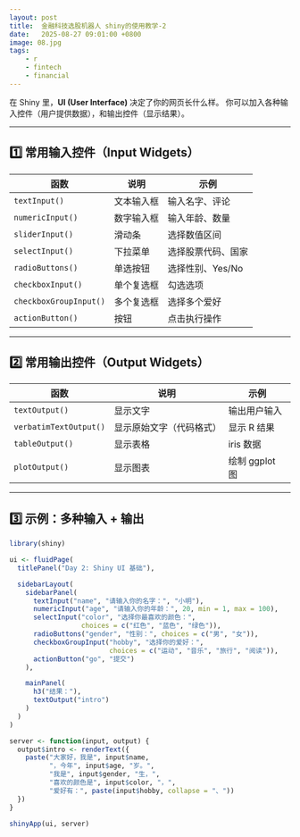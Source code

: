 ```yaml
---
layout: post
title:  金融科技选股机器人 shiny的使用教学-2
date:   2025-08-27 09:01:00 +0800
image: 08.jpg
tags: 
    - r
    - fintech
    - financial
---
```


在 Shiny 里，**UI (User Interface)** 决定了你的网页长什么样。
你可以加入各种输入控件（用户提供数据），和输出控件（显示结果）。

---

## 1️⃣ 常用输入控件（Input Widgets）

| 函数                     | 说明    | 示例          |
| ---------------------- | ----- | ----------- |
| `textInput()`          | 文本输入框 | 输入名字、评论     |
| `numericInput()`       | 数字输入框 | 输入年龄、数量     |
| `sliderInput()`        | 滑动条   | 选择数值区间      |
| `selectInput()`        | 下拉菜单  | 选择股票代码、国家   |
| `radioButtons()`       | 单选按钮  | 选择性别、Yes/No |
| `checkboxInput()`      | 单个复选框 | 勾选选项        |
| `checkboxGroupInput()` | 多个复选框 | 选择多个爱好      |
| `actionButton()`       | 按钮    | 点击执行操作      |

---

## 2️⃣ 常用输出控件（Output Widgets）

| 函数                     | 说明           | 示例          |
| ---------------------- | ------------ | ----------- |
| `textOutput()`         | 显示文字         | 输出用户输入      |
| `verbatimTextOutput()` | 显示原始文字（代码格式） | 显示 R 结果     |
| `tableOutput()`        | 显示表格         | iris 数据     |
| `plotOutput()`         | 显示图表         | 绘制 ggplot 图 |

---

## 3️⃣ 示例：多种输入 + 输出

```r
library(shiny)

ui <- fluidPage(
  titlePanel("Day 2: Shiny UI 基础"),

  sidebarLayout(
    sidebarPanel(
      textInput("name", "请输入你的名字：", "小明"),
      numericInput("age", "请输入你的年龄：", 20, min = 1, max = 100),
      selectInput("color", "选择你最喜欢的颜色：",
                  choices = c("红色", "蓝色", "绿色")),
      radioButtons("gender", "性别：", choices = c("男", "女")),
      checkboxGroupInput("hobby", "选择你的爱好：",
                         choices = c("运动", "音乐", "旅行", "阅读")),
      actionButton("go", "提交")
    ),

    mainPanel(
      h3("结果："),
      textOutput("intro")
    )
  )
)

server <- function(input, output) {
  output$intro <- renderText({
    paste("大家好，我是", input$name,
          "，今年", input$age, "岁。",
          "我是", input$gender, "生，",
          "喜欢的颜色是", input$color, "，",
          "爱好有：", paste(input$hobby, collapse = "、"))
  })
}

shinyApp(ui, server)
```